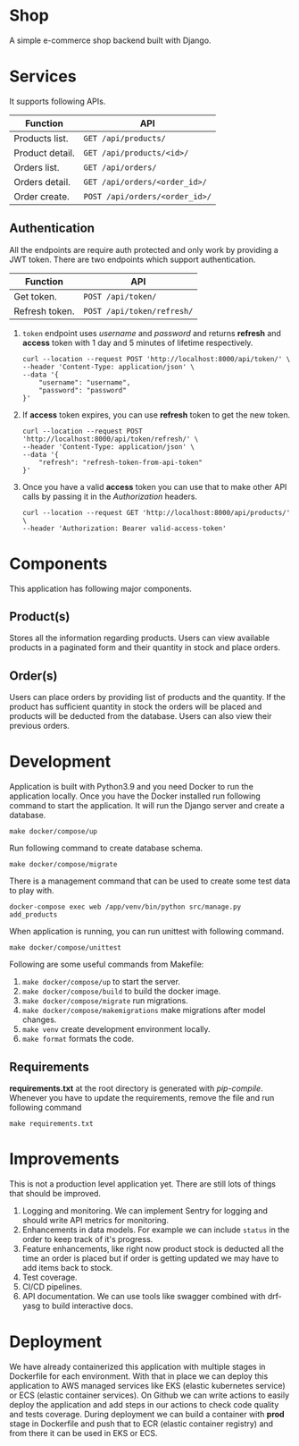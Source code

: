 # Shop

A simple e-commerce shop backend built with Django.

# Services

It supports following APIs.

|Function        |API                            |
|----------------|-------------------------------|
|Products list.  |`GET /api/products/`           |
|Product detail. |`GET /api/products/<id>/`      |
|Orders list.	 |`GET /api/orders/`			 |
|Orders detail.	 |`GET /api/orders/<order_id>/`  |
|Order create.	 |`POST /api/orders/<order_id>/` |

## Authentication

All the endpoints are require auth protected and only work by providing a JWT token. There are two endpoints which support authentication.

|Function        |API                            |
|----------------|-------------------------------|
|Get token.      |`POST /api/token/`             |
|Refresh token.  |`POST /api/token/refresh/`     |

1. `token` endpoint uses *username* and *password* and returns **refresh** and **access** token with 1 day and 5 minutes of lifetime respectively. 
    ```
    curl --location --request POST 'http://localhost:8000/api/token/' \
    --header 'Content-Type: application/json' \
    --data '{
        "username": "username",
        "password": "password"
    }'
    ```
2. If **access** token expires, you can use **refresh** token to get the new token.
    ```
    curl --location --request POST 'http://localhost:8000/api/token/refresh/' \
    --header 'Content-Type: application/json' \
    --data '{
        "refresh": "refresh-token-from-api-token"
    }'
    ```
3. Once you have a valid **access** token you can use that to make other API calls by passing it in the *Authorization* headers.
    ```
    curl --location --request GET 'http://localhost:8000/api/products/' \
    --header 'Authorization: Bearer valid-access-token'
    ```

# Components

This application has following major components.

## Product(s)
Stores all the information regarding products. Users can view available products in a paginated form and their quantity in stock and place orders. 

## Order(s)
Users can place orders by providing list of products and the quantity. If the product has sufficient quantity in stock the orders will be placed and products will be deducted from the database. Users can also view their previous orders.

# Development

Application is built with Python3.9 and you need Docker to run the application locally. Once you have the Docker installed run following command to start the application. It will run the Django server and create a database.
```
make docker/compose/up
```

Run following command to create database schema.
```
make docker/compose/migrate
```

There is a management command that can be used to create some test data to play with. 
```
docker-compose exec web /app/venv/bin/python src/manage.py add_products
```

When application is running, you can run unittest with following command.
```
make docker/compose/unittest
```

Following are some useful commands from Makefile:
1. `make docker/compose/up` to start the server.
2. `make docker/compose/build` to build the docker image.
3. `make docker/compose/migrate` run migrations.
4. `make docker/compose/makemigrations` make migrations after model changes.
5. `make venv` create development environment locally.
6. `make format` formats the code.

## Requirements
**requirements.txt** at the root directory is generated with *pip-compile*. Whenever you have to update the requirements, remove the file and run following command 
```
make requirements.txt
```

# Improvements

This is not a production level application yet. There are still lots of things that should be improved.
1. Logging and monitoring. We can implement Sentry for logging and should write API metrics for monitoring.
2. Enhancements in data models. For example we can include `status` in the order to keep track of it's progress.
3. Feature enhancements, like right now product stock is deducted all the time an order is placed but if order is getting updated we may have to add items back to stock.
4. Test coverage.
5. CI/CD pipelines.
6. API documentation. We can use tools like swagger combined with drf-yasg to build interactive docs.

# Deployment

We have already containerized this application with multiple stages in Dockerfile for each environment. With that in place we can deploy this application to AWS managed services like EKS (elastic kubernetes service) or ECS (elastic container services). On Github we can write actions to easily deploy the application and add steps in our actions to check code quality and tests coverage. During deployment we can build a container with **prod** stage in Dockerfile and push that to ECR (elastic container registry) and from there it can be used in EKS or ECS.